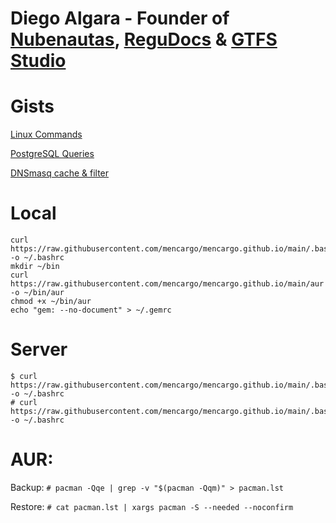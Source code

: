 # Diego Algara - Founder of [Nubenautas](https://nubenautas.com/), [ReguDocs](https://regudocs.com/) & [GTFS Studio](https://gtfs.studio)

# Gists
[Linux Commands](https://gist.github.com/mencargo/c5e8c296a4e5492cdfb8c08774aed798)

[PostgreSQL Queries](https://gist.github.com/mencargo/79447185034ebabcb49087008fbdc266)

[DNSmasq cache & filter](https://gist.github.com/mencargo/1c66729f3db840f49c8cde2012d437d7)

# Local
```
curl https://raw.githubusercontent.com/mencargo/mencargo.github.io/main/.bashrc -o ~/.bashrc
mkdir ~/bin
curl https://raw.githubusercontent.com/mencargo/mencargo.github.io/main/aur -o ~/bin/aur
chmod +x ~/bin/aur
echo "gem: --no-document" > ~/.gemrc
```

# Server
```
$ curl https://raw.githubusercontent.com/mencargo/mencargo.github.io/main/.bashrc_server -o ~/.bashrc
# curl https://raw.githubusercontent.com/mencargo/mencargo.github.io/main/.bashrc_server_root -o ~/.bashrc
```

# AUR:
Backup: `# pacman -Qqe | grep -v "$(pacman -Qqm)" > pacman.lst`

Restore: `# cat pacman.lst | xargs pacman -S --needed --noconfirm`
